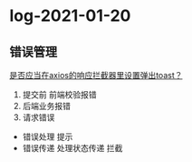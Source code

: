 # log-2021-01-20

## 错误管理

[是否应当在axios的响应拦截器里设置弹出toast？](https://www.jianshu.com/p/69b6411900d2)

1. 提交前 前端校验报错
2. 后端业务报错
3. 请求错误

- 错误处理 提示
- 错误传递 处理状态传递 拦截